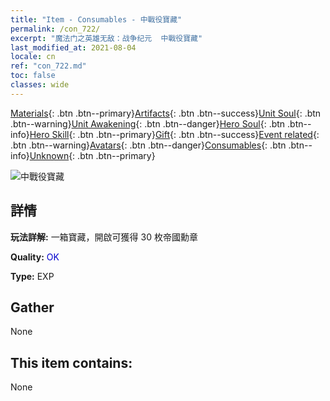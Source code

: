 ```yaml
---
title: "Item - Consumables - 中戰役寶藏"
permalink: /con_722/
excerpt: "魔法门之英雄无敌：战争纪元  中戰役寶藏"
last_modified_at: 2021-08-04
locale: cn
ref: "con_722.md"
toc: false
classes: wide
---
```

 [Materials](/ItemsCN/){: .btn .btn--primary}[Artifacts](/ItemsCN/Artifacts/){: .btn .btn--success}[Unit Soul](/ItemsCN/UnitSoul/){: .btn .btn--warning}[Unit Awakening](/ItemsCN/UnitAwakening/){: .btn .btn--danger}[Hero Soul](/ItemsCN/HeroSoul/){: .btn .btn--info}[Hero Skill](/ItemsCN/HeroSkill/){: .btn .btn--primary}[Gift](/ItemsCN/Gift/){: .btn .btn--success}[Event related](/ItemsCN/Events/){: .btn .btn--warning}[Avatars](/ItemsCN/Avatars/){: .btn .btn--danger}[Consumables](/ItemsCN/Consumables/){: .btn .btn--info}[Unknown](/ItemsCN/Unknown/){: .btn .btn--primary}

 ![中戰役寶藏](/images/t/i_506.png)

## 詳情
 **玩法詳解:** 一箱寶藏，開啟可獲得 30 枚帝國勳章

 **Quality:** <span style="color: #0000CD">OK</span>

 **Type:** EXP

## Gather

  None

## This item contains:

  None


